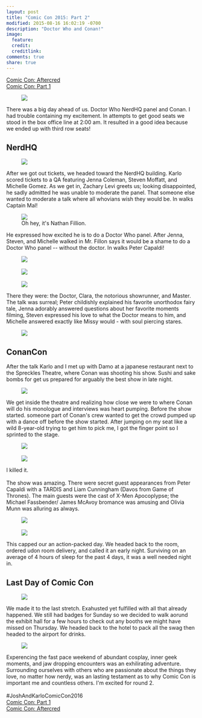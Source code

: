 ```yaml
---
layout: post
title: "Comic Con 2015: Part 2"
modified: 2015-08-16 16:02:19 -0700
description: "Doctor Who and Conan!"
image:
  feature: 
  credit: 
  creditlink: 
comments: true
share: true
---
```



<a href="/comic-con-2015-aftercred">Comic Con: Aftercred</a>
<br>
<a href="/comic-con-2015">Comic Con: Part 1</a>


<figure>
	<img src="/images/comiccon15/20.jpg">
</figure>
There was a big day ahead of us. Doctor Who NerdHQ panel and Conan. I had trouble containing my excitement. In attempts to get good seats we stood in the box office line at 2:00 am. It resulted in a good idea because we ended up with third row seats!

## NerdHQ
<figure>
	<img src="/images/comiccon15/16.png">
</figure>
After we got out tickets, we headed toward the NerdHQ building. Karlo scored tickets to a QA featuring Jenna Coleman, Steven Moffatt, and Michelle Gomez. As we get in, Zachary Levi greets us; looking disappointed, he sadly admitted he was unable to moderate the panel. That someone else wanted to moderate a talk where all whovians wish they would be. In walks Captain Mal!
<figure>
	<img src="/images/comiccon15/13.JPG">
	<figcaption>Oh hey, it's Nathan Fillion.</figcaption>
</figure>
He expressed how excited he is to do a Doctor Who panel. After Jenna, Steven, and Michelle walked in Mr. Fillon says it would be a shame to do a Doctor Who panel -- without the doctor. In walks Peter Capaldi!
<figure>
	<img src="/images/comiccon15/14.JPG">
	<br><br>
	<img src="/images/comiccon15/15.jpg">
	<br><br>
	<img src="/images/comiccon15/17.jpg">
</figure>
There they were: the Doctor, Clara, the notorious showrunner, and Master. The talk was surreal; Peter childishly explained his favorite unorthodox fairy tale, Jenna adorably answered questions about her favorite moments filming, Steven expressed his love to what the Doctor means to him, and Michelle answered exactly like Missy would - with soul piercing stares.
<figure>
	<img src="/images/comiccon15/18.jpg">
</figure>

## ConanCon
After the talk Karlo and I met up with Damo at a japanese restaurant next to the Spreckles Theatre, where Conan was shooting his show. Sushi and sake bombs for get us prepared for arguably the best show in late night. 
<figure>
	<img src="/images/comiccon15/19.jpg">
</figure>
We get inside the theatre and realizing how close we were to where Conan will do his monologue and interviews was heart pumping. Before the show started. someone part of Conan's crew wanted to get the crowd pumped up with a dance off before the show started. After jumping on my seat like a wild 8-year-old trying to get him to pick me, I got the finger point so I sprinted to the stage.
<figure>
	<img src="/images/comiccon15/21.jpg">
	<br><br>
	<img src="/images/comiccon15/22.jpg">
</figure>
I killed it.
<br><br>
The show was amazing. There were secret guest appearances from Peter Capaldi with a TARDIS and Liam Cunningham (Davos from Game of Thrones). The main guests were the cast of X-Men Apocoplypse; the Michael Fassbender/ James McAvoy bromance was amusing and Olivia Munn was alluring as always.
<figure>
	<img src="/images/comiccon15/23.jpg">
	<br><br>
	<img src="/images/comiccon15/24.jpg">
</figure>
This capped our an action-packed day. We headed back to the room, ordered udon room delivery, and called it an early night. Surviving on an average of 4 hours of sleep for the past 4 days, it was a well needed night in.

## Last Day of Comic Con
<figure>
	<img src="/images/comiccon15/25.jpg">
</figure>
We made it to the last stretch. Exahusted yet fulfilled with all that already happened. We still had badges for Sunday so we decided to walk aorund the exhibit hall for a few hours to check out any booths we might have missed on Thursday. We headed back to the hotel to pack all the swag then headed to the airport for drinks. 
<figure>
	<img src="/images/comiccon15/26.jpg">
</figure>
Experencing the fast pace weekend of abundant cosplay, inner geek moments, and jaw dropping encounters was an exhilirating adventure. Surrounding ourselves with others who are passionate about the things they love, no matter how nerdy, was an lasting testament as to why Comic Con is important me and countless others. I'm excited for round 2.
<br><br>
#JoshAndKarloComicCon2016

<br>
<a href="/comic-con-2015">Comic Con: Part 1</a>
<br>
<a href="/comic-con-2015-aftercred">Comic Con: Aftercred</a>


